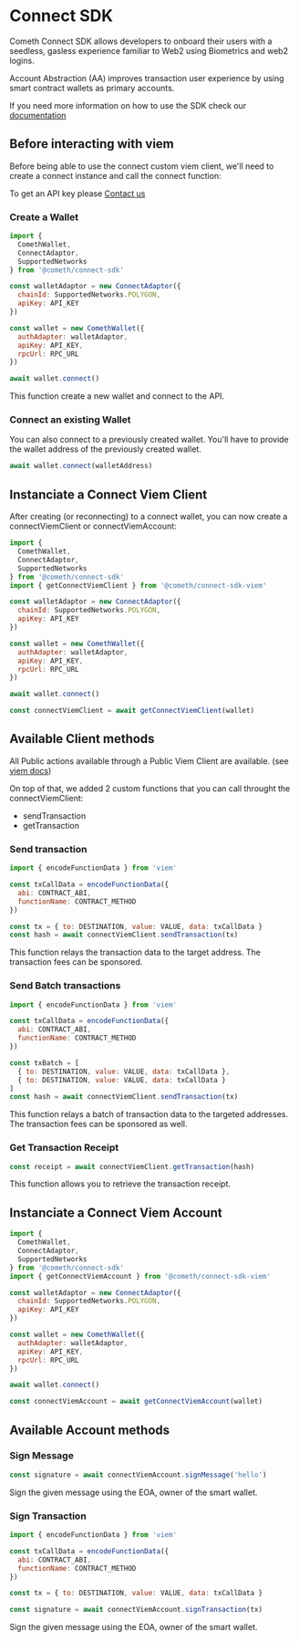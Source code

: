 # Connect SDK

Cometh Connect SDK allows developers to onboard their users with a seedless, gasless experience familiar to Web2 using Biometrics and web2 logins.

Account Abstraction (AA) improves transaction user experience by using smart contract wallets as primary accounts.

If you need more information on how to use the SDK check our [documentation](https://docs.cometh.io/connect/cometh-connect/what-is-connect)

## Before interacting with viem

Before being able to use the connect custom viem client, we'll need to create a connect instance and call the connect function:

To get an API key please [Contact us](https://www.cometh.io/)

### Create a Wallet

```javascript
import {
  ComethWallet,
  ConnectAdaptor,
  SupportedNetworks
} from '@cometh/connect-sdk'

const walletAdaptor = new ConnectAdaptor({
  chainId: SupportedNetworks.POLYGON,
  apiKey: API_KEY
})

const wallet = new ComethWallet({
  authAdapter: walletAdaptor,
  apiKey: API_KEY,
  rpcUrl: RPC_URL
})

await wallet.connect()
```

This function create a new wallet and connect to the API.

### Connect an existing Wallet

You can also connect to a previously created wallet. You'll have to provide the wallet address of the previously created wallet.

```javascript
await wallet.connect(walletAddress)
```

## Instanciate a Connect Viem Client

After creating (or reconnecting) to a connect wallet, you can now create a connectViemClient or connectViemAccount:

```javascript
import {
  ComethWallet,
  ConnectAdaptor,
  SupportedNetworks
} from '@cometh/connect-sdk'
import { getConnectViemClient } from '@cometh/connect-sdk-viem'

const walletAdaptor = new ConnectAdaptor({
  chainId: SupportedNetworks.POLYGON,
  apiKey: API_KEY
})

const wallet = new ComethWallet({
  authAdapter: walletAdaptor,
  apiKey: API_KEY,
  rpcUrl: RPC_URL
})

await wallet.connect()

const connectViemClient = await getConnectViemClient(wallet)
```

## Available Client methods

All Public actions available through a Public Viem Client are available. (see [viem docs](https://viem.sh/docs/actions/public/introduction.html))

On top of that, we added 2 custom functions that you can call throught the connectViemClient:

- sendTransaction
- getTransaction

### Send transaction

```javascript
import { encodeFunctionData } from 'viem'

const txCallData = encodeFunctionData({
  abi: CONTRACT_ABI,
  functionName: CONTRACT_METHOD
})

const tx = { to: DESTINATION, value: VALUE, data: txCallData }
const hash = await connectViemClient.sendTransaction(tx)
```

This function relays the transaction data to the target address. The transaction fees can be sponsored.

### Send Batch transactions

```javascript
import { encodeFunctionData } from 'viem'

const txCallData = encodeFunctionData({
  abi: CONTRACT_ABI,
  functionName: CONTRACT_METHOD
})

const txBatch = [
  { to: DESTINATION, value: VALUE, data: txCallData },
  { to: DESTINATION, value: VALUE, data: txCallData }
]
const hash = await connectViemClient.sendTransaction(tx)
```

This function relays a batch of transaction data to the targeted addresses. The transaction fees can be sponsored as well.

### Get Transaction Receipt

```javascript
const receipt = await connectViemClient.getTransaction(hash)
```

This function allows you to retrieve the transaction receipt.

## Instanciate a Connect Viem Account

```javascript
import {
  ComethWallet,
  ConnectAdaptor,
  SupportedNetworks
} from '@cometh/connect-sdk'
import { getConnectViemAccount } from '@cometh/connect-sdk-viem'

const walletAdaptor = new ConnectAdaptor({
  chainId: SupportedNetworks.POLYGON,
  apiKey: API_KEY
})

const wallet = new ComethWallet({
  authAdapter: walletAdaptor,
  apiKey: API_KEY,
  rpcUrl: RPC_URL
})

await wallet.connect()

const connectViemAccount = await getConnectViemAccount(wallet)
```

## Available Account methods

### Sign Message

```javascript
const signature = await connectViemAccount.signMessage('hello')
```

Sign the given message using the EOA, owner of the smart wallet.

### Sign Transaction

```javascript
import { encodeFunctionData } from 'viem'

const txCallData = encodeFunctionData({
  abi: CONTRACT_ABI,
  functionName: CONTRACT_METHOD
})

const tx = { to: DESTINATION, value: VALUE, data: txCallData }

const signature = await connectViemAccount.signTransaction(tx)
```

Sign the given message using the EOA, owner of the smart wallet.
